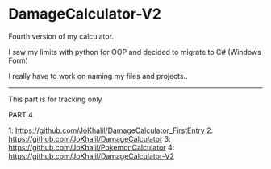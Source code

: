 # DamageCalculator-V2
Fourth version of my calculator.

I saw my limits with python for OOP and decided to migrate to C# (Windows Form)

I really have to work on naming my files and projects..

----------------------------------------------------------------------------

This part is for tracking only

PART 4

1: https://github.com/JoKhalil/DamageCalculator_FirstEntry
2: https://github.com/JoKhalil/DamageCalculator
3: https://github.com/JoKhalil/PokemonCalculator
4: https://github.com/JoKhalil/DamageCalculator-V2
